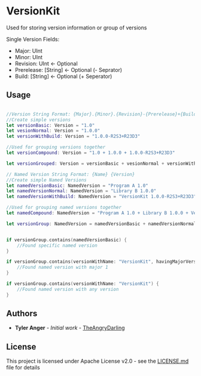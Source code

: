 # VersionKit

Used for storing version information or group of versions

Single Version Fields:
* Major: UInt
* Minor: UInt
* Revision: UInt <- Optional
* Prerelease: [String] <- Optional (- Seprator)
* Build: [String] <- Optional (+ Seperator)

## Usage

```Swift

//Version String Format: {Major}.{Minor}.{Revision}-{Prerelease}+{Build}
//Create simple versions
let versionBasic: Version = "1.0"
let vesionNormal: Version = "1.0.0"
let versionWithBuild: Version = "1.0.0-R2S3+R23D3"

//Used for grouping versions together
let versionCompound: Version = "1.0 + 1.0.0 + 1.0.0-R2S3+R23D3"

let versionGrouped: Version = versionBasic + vesionNormal + versionWithBuild

// Named Version String Format: {Name} {Version}
//Create simple Named Versions
let namedVersionBasic: NamedVersion = "Program A 1.0"
let namedVersionNormal: NamedVersion = "Library B 1.0.0"
let namedVersionWithBuild: NamedVersion = "VersionKit 1.0.0-R2S3+R23D3"

//Used for grouping named versions together
let namedCompound: NamedVersion = "Program A 1.0 + Library B 1.0.0 + VersionKit 1.0.0-R2S3+R23D3"

let versionGroup: NamedVersion = namedVersionBasic + namedVersionNormal + namedVersionWithBuild


if versionGroup.contains(namedVersionBasic) {
    //Found specific named version
}

if versionGroup.contains(versionWithName: "VersionKit", havingMajorVersion: 1) {
    //Found named version with major 1
}

if versionGroup.contains(versionWithName: "VersionKit") {
    //Found named version with any version
}


```

## Authors

* **Tyler Anger** - *Initial work* - [TheAngryDarling](https://github.com/TheAngryDarling)

## License

This project is licensed under Apache License v2.0 - see the [LICENSE.md](LICENSE.md) file for details


